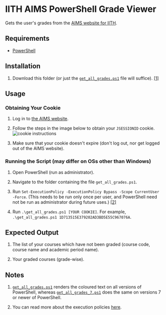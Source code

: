 # IITH AIMS PowerShell Grade Viewer

Gets the user's grades from the [AIMS website for IITH](https://aims.iith.ac.in/aims/).

## Requirements

- [PowerShell](https://learn.microsoft.com/en-us/powershell/scripting/install/installing-powershell?view=powershell-7.5)

## Installation

1. Download this folder (or just the [`get_all_grades.ps1`](https://github.com/Vardhan-R/IITH-AIMS-Exploitation/blob/main/grade_viewer/get_all_grades.ps1) file will suffice). [[1]](https://github.com/Vardhan-R/IITH-AIMS-Exploitation/tree/main/grade_viewer#notes)

## Usage

### Obtaining Your Cookie

1. Log in to [the AIMS website](https://aims.iith.ac.in/aims/).

2. Follow the steps in the image below to obtain your `JSESSIONID` cookie.
![cookie instructions](https://github.com/Vardhan-R/IITH-AIMS-Exploitation/blob/main/grade_viewer/images/JSESSIONID_cookie.png)

3. Make sure that your cookie doesn't expire (don't log out, nor get logged out of the AIMS website).

### Running the Script (may differ on OSs other than Windows)

1. Open PowerShell (run as administrator).

2. Navigate to the folder containing the file `get_all_grades.ps1`.

3. Run `Set-ExecutionPolicy -ExecutionPolicy Bypass -Scope CurrentUser -Force`. (This needs to be run only once per user, and PowerShell need not be run as administrator during future uses.) [[2]](https://github.com/Vardhan-R/IITH-AIMS-Exploitation/tree/main/grade_viewer#notes)

4. Run `.\get_all_grades.ps1 [YOUR COOKIE]`. For example, `.\get_all_grades.ps1 1D713515E379202AD3BD5E55C967076A`.

## Expected Output

1. The list of your courses which have not been graded (course code, course name and academic period name).

2. Your graded courses (grade-wise).

## Notes

1. [`get_all_grades.ps1`](https://github.com/Vardhan-R/IITH-AIMS-Exploitation/blob/main/grade_viewer/get_all_grades.ps1) renders the coloured text on all versions of PowerShell, whereas [`get_all_grades_7.ps1`](https://github.com/Vardhan-R/IITH-AIMS-Exploitation/blob/main/grade_viewer/get_all_grades_7.ps1) does the same on versions 7 or newer of PowerShell.

2. You can read more about the execution policies [here](https://learn.microsoft.com/en-us/powershell/module/microsoft.powershell.security/set-executionpolicy?view=powershell-7.5).
